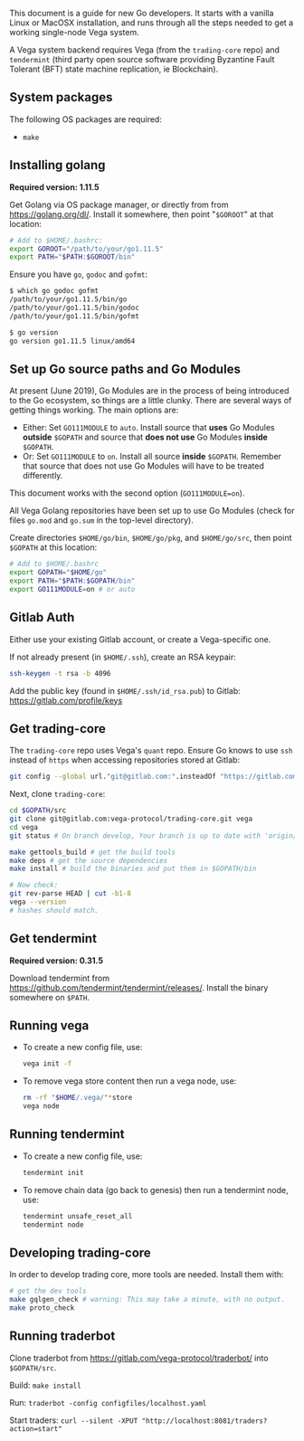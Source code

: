 This document is a guide for new Go developers. It starts with a vanilla Linux
or MacOSX installation, and runs through all the steps needed to get a working
single-node Vega system.

A Vega system backend requires Vega (from the `trading-core` repo) and
`tendermint` (third party open source software providing Byzantine Fault
Tolerant (BFT) state machine replication, ie Blockchain).

## System packages

The following OS packages are required:

* `make`

## Installing golang

**Required version: 1.11.5**

Get Golang via OS package manager, or directly from from https://golang.org/dl/.
Install it somewhere, then point "`$GOROOT`" at that location:

```bash
# Add to $HOME/.bashrc:
export GOROOT="/path/to/your/go1.11.5"
export PATH="$PATH:$GOROOT/bin"
```

Ensure you have `go`, `godoc` and `gofmt`:

```bash
$ which go godoc gofmt
/path/to/your/go1.11.5/bin/go
/path/to/your/go1.11.5/bin/godoc
/path/to/your/go1.11.5/bin/gofmt

$ go version
go version go1.11.5 linux/amd64
```

## Set up Go source paths and Go Modules

At present (June 2019), Go Modules are in the process of being introduced to the
Go ecosystem, so things are a little clunky. There are several ways of getting
things working. The main options are:

* Either: Set `GO111MODULE` to `auto`. Install source that **uses** Go Modules
  **outside** `$GOPATH` and source that **does not use** Go Modules **inside**
  `$GOPATH`.
* Or: Set `GO111MODULE` to `on`. Install all source **inside** `$GOPATH`.
  Remember that source that does not use Go Modules will have to be treated
  differently.

This document works with the second option (`GO111MODULE=on`).

All Vega Golang repositories have been set up to use Go Modules (check for files
`go.mod` and `go.sum` in the top-level directory).

Create directories `$HOME/go/bin`, `$HOME/go/pkg`, and `$HOME/go/src`, then
point `$GOPATH` at this location:

```bash
# Add to $HOME/.bashrc
export GOPATH="$HOME/go"
export PATH="$PATH:$GOPATH/bin"
export GO111MODULE=on # or auto
```

## Gitlab Auth

Either use your existing Gitlab account, or create a Vega-specific one.

If not already present (in `$HOME/.ssh`), create an RSA keypair:

```bash
ssh-keygen -t rsa -b 4096
```

Add the public key (found in `$HOME/.ssh/id_rsa.pub`) to Gitlab:
https://gitlab.com/profile/keys

## Get trading-core

The `trading-core` repo uses Vega's `quant` repo. Ensure Go knows to use `ssh`
instead of `https` when accessing repositories stored at Gitlab:

```bash
git config --global url."git@gitlab.com:".insteadOf "https://gitlab.com/"
```

Next, clone `trading-core`:

```bash
cd $GOPATH/src
git clone git@gitlab.com:vega-protocol/trading-core.git vega
cd vega
git status # On branch develop, Your branch is up to date with 'origin/develop'.

make gettools_build # get the build tools
make deps # get the source dependencies
make install # build the binaries and put them in $GOPATH/bin

# Now check:
git rev-parse HEAD | cut -b1-8
vega --version
# hashes should match.
```

## Get tendermint

**Required version: 0.31.5**

Download tendermint from https://github.com/tendermint/tendermint/releases/.
Install the binary somewhere on `$PATH`.

## Running vega

* To create a new config file, use:

  ```bash
  vega init -f
  ```
* To remove vega store content then run a vega node, use:

  ```bash
  rm -rf "$HOME/.vega/"*store
  vega node
  ```

## Running tendermint

* To create a new config file, use:
  ```bash
  tendermint init
  ```
* To remove chain data (go back to genesis) then run a tendermint node, use:

  ```bash
  tendermint unsafe_reset_all
  tendermint node
  ```

## Developing trading-core

In order to develop trading core, more tools are needed. Install them with:

```bash
# get the dev tools
make gqlgen_check # warning: This may take a minute, with no output.
make proto_check
```

## Running traderbot

Clone traderbot from https://gitlab.com/vega-protocol/traderbot/ into
`$GOPATH/src`.

Build: `make install`

Run: `traderbot -config configfiles/localhost.yaml`

Start traders: `curl --silent -XPUT "http://localhost:8081/traders?action=start"`
